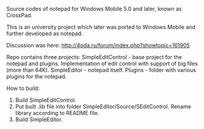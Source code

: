 Source codes of notepad for Windows Mobile 5.0 and later, known as CrossPad.

This is an university project which later was ported to Windows Mobile and further developed as notepad.

Discussion was here: http://4pda.ru/forum/index.php?showtopic=161905

Repo contains three projects:
SimpleEditControl - base project for the notepad and plugins. Implementation of edit control with support of big files (more than 64K).
SimpleEditor - notepad itself.
Plugins - folder with various plugins for the notepad.


How to build:
1) Build SimpleEditControl.
2) Put built .lib file into folder SimpleEditor/Source/SEditControl. Rename library according to README file.
3) Build SimpleEditor.
